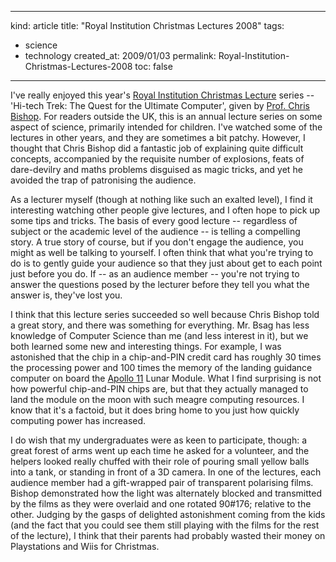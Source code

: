 -----
kind: article
title: "Royal Institution Christmas Lectures 2008"
tags:
- science
- technology
created_at: 2009/01/03
permalink: Royal-Institution-Christmas-Lectures-2008
toc: false
-----

<p>I've really enjoyed this year's <a href="http://www.rigb.org/christmaslectures08/">Royal Institution Christmas Lecture</a> series -- 'Hi-tech Trek: The Quest for the Ultimate Computer', given by <a href="http://research.microsoft.com/en-us/um/people/cmbishop/">Prof. Chris Bishop</a>. For readers outside the UK, this is an annual lecture series on some aspect of science, primarily intended for children. I've watched some of the lectures in other years, and they are sometimes a bit patchy. However, I thought that Chris Bishop did a fantastic job of explaining quite difficult concepts, accompanied by the requisite number of explosions, feats of dare-devilry and maths problems disguised as magic tricks, and yet he avoided the trap of patronising the audience.</p>

<p>As a lecturer myself (though at nothing like such an exalted level), I find it interesting watching other people give lectures, and I often hope to pick up some tips and tricks. The basis of every good lecture -- regardless of subject or the academic level of the audience -- is telling a compelling story. A true story of course, but if you don't engage the audience, you might as well be talking to yourself. I often think that what you're trying to do is to gently guide your audience so that they just about get to each point just before you do. If -- as an audience member -- you're not trying to answer the questions posed by the lecturer before they tell you what the answer is, they've lost you.</p>

<p>I think that this lecture series succeeded so well because Chris Bishop told a great story, and there was something for everything. Mr. Bsag has less knowledge of Computer Science than me (and less interest in it), but we both learned some new and interesting things. For example, I was astonished that the chip in a chip-and-PIN credit card has roughly 30 times the processing power and 100 times the memory of the landing guidance computer on board the <a href="http://en.wikipedia.org/wiki/Apollo_11">Apollo 11</a> Lunar Module. What I find surprising is not how powerful chip-and-PIN chips are, but that they actually managed to land the module on the moon with such meagre computing resources. I know that it's a factoid, but it does bring home to you just how quickly computing power has increased.</p>

<p>I do wish that my undergraduates were as keen to participate, though: a great forest of arms went up each time he asked for a volunteer, and the helpers looked really chuffed with their role of pouring small yellow balls into a tank, or standing in front of a 3D camera. In one of the lectures, each audience member had a gift-wrapped pair of transparent polarising films. Bishop demonstrated how the light was alternately blocked and transmitted by the films as they were overlaid and one rotated 90#176; relative to the other. Judging by the gasps of delighted astonishment coming from the kids (and the fact that you could see them still playing with the films for the rest of the lecture), I think that their parents had probably wasted their money on Playstations and Wiis for Christmas.</p>


